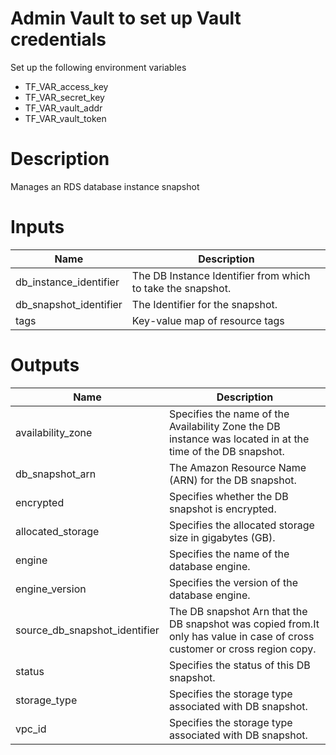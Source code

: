 # Admin Vault to set up Vault credentials

Set up the following environment variables

* TF_VAR_access_key 
* TF_VAR_secret_key
* TF_VAR_vault_addr
* TF_VAR_vault_token

# Description
Manages an RDS database instance snapshot

# Inputs
| Name | Description |
| ------------- | ------------- |
|  db_instance_identifier | The DB Instance Identifier from which to take the snapshot. |
|  db_snapshot_identifier | The Identifier for the snapshot. |
|  tags | Key-value map of resource tags |

# Outputs


| Name | Description |
| ------------- | ------------- |
|  availability_zone |Specifies the name of the Availability Zone the DB instance was located in at the time of the DB snapshot. |
|  db_snapshot_arn |The Amazon Resource Name (ARN) for the DB snapshot. |
|  encrypted |Specifies whether the DB snapshot is encrypted. |
|  allocated_storage |Specifies the allocated storage size in gigabytes (GB). |
|  engine |Specifies the name of the database engine. |
|  engine_version |Specifies the version of the database engine. |
|  source_db_snapshot_identifier |The DB snapshot Arn that the DB snapshot was copied from.It only has value in case of cross customer or cross region copy. |       
|  status |Specifies the status of this DB snapshot. |
|  storage_type |Specifies the storage type associated with DB snapshot. |
|  vpc_id |Specifies the storage type associated with DB snapshot. |